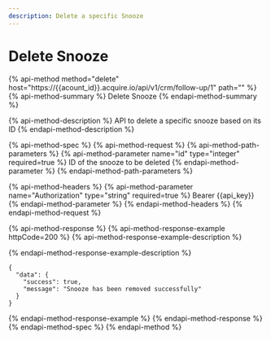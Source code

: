 ```yaml
---
description: Delete a specific Snooze
---
```


# Delete Snooze

{% api-method method="delete" host="https://{{acount\_id}}.acquire.io/api/v1/crm/follow-up/1" path="" %}
{% api-method-summary %}
Delete Snooze
{% endapi-method-summary %}

{% api-method-description %}
API to delete a specific snooze based on its ID
{% endapi-method-description %}

{% api-method-spec %}
{% api-method-request %}
{% api-method-path-parameters %}
{% api-method-parameter name="id" type="integer" required=true %}
ID of the snooze to be deleted
{% endapi-method-parameter %}
{% endapi-method-path-parameters %}

{% api-method-headers %}
{% api-method-parameter name="Authorization" type="string" required=true %}
Bearer {{api\_key}}
{% endapi-method-parameter %}
{% endapi-method-headers %}
{% endapi-method-request %}

{% api-method-response %}
{% api-method-response-example httpCode=200 %}
{% api-method-response-example-description %}

{% endapi-method-response-example-description %}

```
{
  "data": {
    "success": true,
    "message": "Snooze has been removed successfully"
  }
}
```
{% endapi-method-response-example %}
{% endapi-method-response %}
{% endapi-method-spec %}
{% endapi-method %}



